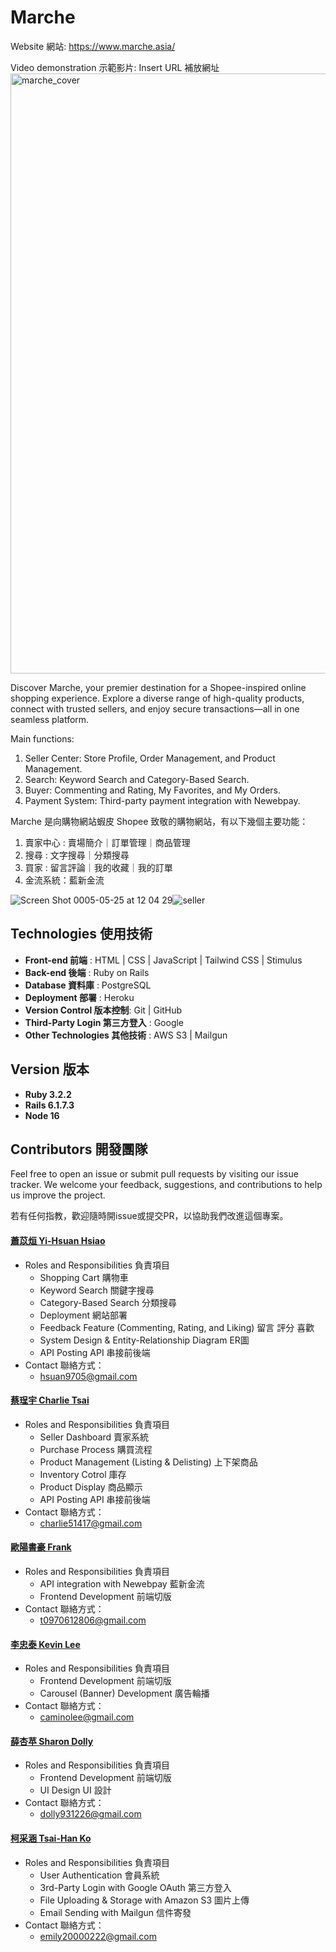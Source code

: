 # Marche

Website 網站: https://www.marche.asia/

Video demonstration 示範影片: Insert URL 補放網址
<img width="960" alt="marche_cover" src="https://github.com/5xRuby13thMarche/Marche/assets/112312121/71ee8d8e-3f2f-4c16-8b9f-7722f2c0160b">

Discover Marche, your premier destination for a Shopee-inspired online shopping experience. Explore a diverse range of high-quality products, connect with trusted sellers, and enjoy secure transactions—all in one seamless platform.

Main functions:
1. Seller Center: Store Profile, Order Management, and Product Management.
2. Search: Keyword Search and Category-Based Search.
3. Buyer: Commenting and Rating, My Favorites, and My Orders.
4. Payment System: Third-party payment integration with Newebpay.

Marche 是向購物網站蝦皮 Shopee 致敬的購物網站，有以下幾個主要功能：
1. 賣家中心 : 賣場簡介｜訂單管理｜商品管理
2. 搜尋 : 文字搜尋｜分類搜尋
3. 買家 : 留言評論｜我的收藏｜我的訂單
4. 金流系統：藍新金流

![Screen Shot 0005-05-25 at 12 04 29](https://github.com/5xRuby13thMarche/Marche/assets/112312121/dc2792c0-e4bf-46a7-9f8d-db25e918d32b)![seller](https://github.com/5xRuby13thMarche/Marche/assets/112312121/cbdb3e79-475c-4b76-92be-ebf3516e93b7)





## Technologies 使用技術
- **Front-end 前端** : HTML | CSS | JavaScript | Tailwind CSS | Stimulus
- **Back-end 後端** : Ruby on Rails
- **Database 資料庫** : PostgreSQL
- **Deployment 部署** : Heroku
- **Version Control 版本控制**: Git | GitHub
- **Third-Party Login 第三方登入** :  Google
- **Other Technologies 其他技術** : AWS S3 | Mailgun

##  Version 版本
- **Ruby 3.2.2**
- **Rails 6.1.7.3**
- **Node 16**

## Contributors 開發團隊

Feel free to open an issue or submit pull requests by visiting our issue tracker. We welcome your feedback, suggestions, and contributions to help us improve the project.


若有任何指教，歡迎隨時開issue或提交PR，以協助我們改進這個專案。


#### [蕭苡烜 Yi-Hsuan Hsiao](https://github.com/Hsuan19971005)
- Roles and Responsibilities 負責項目
  - Shopping Cart 購物車
  - Keyword Search 關鍵字搜尋
  - Category-Based Search 分類搜尋
  - Deployment 網站部署
  - Feedback Feature (Commenting, Rating, and Liking) 留言 評分 喜歡
  - System Design & Entity-Relationship Diagram  ER圖
  - API Posting API 串接前後端
- Contact 聯絡方式：
  - hsuan9705@gmail.com
#### [蔡珵宇 Charlie Tsai](https://github.com/charlie51417)
- Roles and Responsibilities 負責項目 
  - Seller Dashboard 賣家系統
  - Purchase Process 購買流程
  - Product Management (Listing & Delisting) 上下架商品
  - Inventory Cotrol 庫存
  - Product Display 商品顯示
  - API Posting API 串接前後端
- Contact 聯絡方式：
  - charlie51417@gmail.com
#### [歐陽書豪 Frank](https://github.com/kg936512)
- Roles and Responsibilities 負責項目 
  - API integration with Newebpay 藍新金流
  - Frontend Development 前端切版
- Contact 聯絡方式：
  - t0970612806@gmail.com
#### [李忠泰 Kevin Lee](https://github.com/kevinlee629)
- Roles and Responsibilities 負責項目
  - Frontend Development 前端切版
  - Carousel (Banner) Development 廣告輪播
- Contact 聯絡方式：
  - caminolee@gmail.com
#### [薛杏苹 Sharon Dolly](https://github.com/sharondolly)
- Roles and Responsibilities 負責項目
  - Frontend Development 前端切版
  - UI Design UI 設計
- Contact 聯絡方式：
  - dolly931226@gmail.com
#### [柯采涵 Tsai-Han Ko](https://github.com/matsuyama2000)
- Roles and Responsibilities 負責項目
  - User Authentication 會員系統
  - 3rd-Party Login with Google OAuth 第三方登入
  - File Uploading & Storage with Amazon S3 圖片上傳
  - Email Sending with Mailgun 信件寄發
- Contact 聯絡方式：
  - emily20000222@gmail.com
